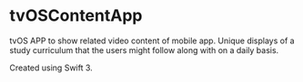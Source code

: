 # tvOSContentApp
tvOS APP to show related video content of mobile app. Unique displays of a study curriculum that the users might follow along with on a daily basis.

Created using Swift 3.
